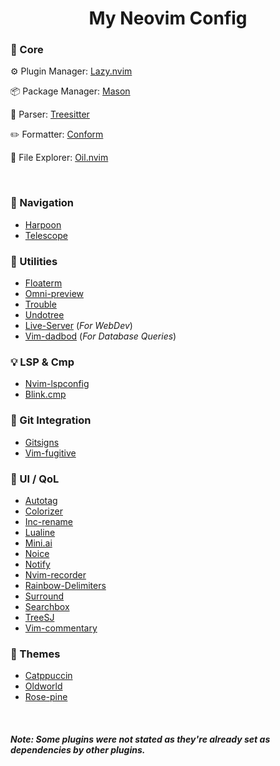 <div><h1 align="center">My Neovim Config</h1></div>

### :pushpin: Core

:gear: Plugin Manager: [Lazy.nvim](https://github.com/folke/lazy.nvim.git)

:package: Package Manager: [Mason](https://github.com/williamboman/mason.nvim)

:mag_right: Parser: [Treesitter](https://github.com/nvim-treesitter/nvim-treesitter)

:pencil2: Formatter: [Conform](https://github.com/stevearc/conform.nvim)

:file_folder: File Explorer: [Oil.nvim](https://github.com/stevearc/oil.nvim)

<br>

### :rocket: Navigation

- [Harpoon](https://github.com/ThePrimeagen/harpoon)
- [Telescope](https://github.com/nvim-telescope/telescope.nvim)

### :wrench: Utilities

- [Floaterm](https://github.com/nvzone/floaterm)
- [Omni-preview](https://github.com/SylvanFranklin/omni-preview.nvim)
- [Trouble](https://github.com/folke/trouble.nvim)
- [Undotree](https://github.com/mbbill/undotree)
- [Live-Server](https://github.com/barrett-ruth/live-server.nvim) (_For WebDev_)
- [Vim-dadbod](https://github.com/tpope/vim-dadbod) (_For Database Queries_)

### :bulb: LSP & Cmp

- [Nvim-lspconfig](https://github.com/neovim/nvim-lspconfig)
- [Blink.cmp](https://github.com/saghen/blink.cmp)

### :twisted_rightwards_arrows: Git Integration

- [Gitsigns](https://github.com/lewis6991/gitsigns.nvim)
- [Vim-fugitive](https://github/tpope/vim-fugitive)

### :star2: UI / QoL

- [Autotag](https://github.com/windwp/nvim-ts-autotag)
- [Colorizer](https://github.com/norcalli/nvim-colorizer.lua)
- [Inc-rename](https://github.com/smjonas/inc-rename.nvim)
- [Lualine](https://github.com/nvim-lualine/lualine.nvim)
- [Mini.ai](https://github.com/echasnovski/mini.ai)
- [Noice](https://github.com/folke/noice.nvim)
- [Notify](https://github.com/rcarriga/nvim-notify)
- [Nvim-recorder](https://github.com/chrisgrieser/nvim-recorder)
- [Rainbow-Delimiters](https://github.com/HiPhish/rainbow-delimiters.nvim)
- [Surround](https://github.com/kylechui/nvim-surround)
- [Searchbox](https://github.com/VonHeikemen/searchbox.nvim)
- [TreeSJ](https://github.com/Wansmer/treesj)
- [Vim-commentary](https://github.com/tpope/vim-commentary)

### :art: Themes

- [Catppuccin](https://github.com/catppuccin/nvim)
- [Oldworld](https://github.com/dgox16/oldworld.nvim)
- [Rose-pine](https://github.com/rose-pine/nvim)

<br>

##### Note: Some plugins were not stated as they're already set as dependencies by other plugins.

